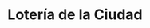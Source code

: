 ---
title: "Lotería de la Ciudad"
url: /ciudad-autonoma-de-buenos-aires/loteria-de-la-ciudad-avenida-luis-maria-campos-2/
shop: lotería
---
